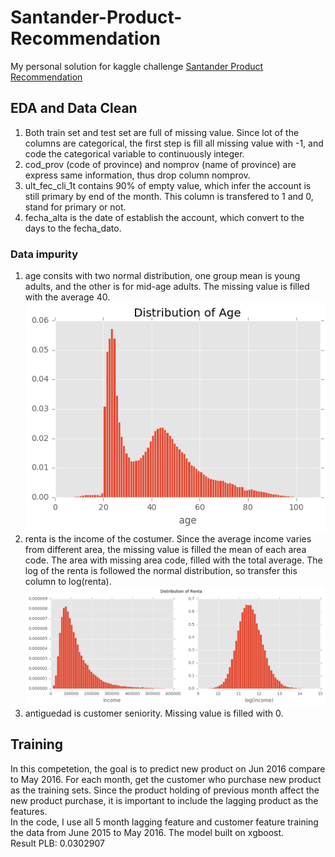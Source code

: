 # Santander-Product-Recommendation
My personal solution for kaggle challenge [Santander Product Recommendation](https://www.kaggle.com/c/santander-product-recommendation)
## EDA and Data Clean
1. Both train set and test set are full of missing value. Since lot of the columns are categorical, the first step is fill all missing value with -1, and code the categorical variable to continuously integer.  
2. cod_prov (code of province) and nomprov (name of province) are express same information, thus drop column nomprov.  
3. ult_fec_cli_1t contains 90% of empty value, which infer the account is still primary by end of the month. This column is transfered to 1 and 0, stand for primary or not.  
4. fecha_alta is the date of establish the account, which convert to the days to the fecha_dato.  

### Data impurity  

1. age consits with two normal distribution, one group mean is young adults, and the other is for mid-age adults. The missing value is filled with the average 40.  
![distribution of age](img/age.png)
2. renta is the income of the costumer. Since the average income varies from different area, the missing value is filled the mean of each area code. The area with missing area code, filled with the total average. The log of the renta is followed the normal distribution, so transfer this column to log(renta).  
![distribution of renta](img/renta.png)
3. antiguedad is customer seniority. Missing value is filled with 0.

## Training

In this competetion, the goal is to predict new product on Jun 2016 compare to May 2016. For each month, get the customer who purchase new product as the training sets. Since the product holding of previous month affect the new product purchase, it is important to include the lagging product as the features.  
In the code, I use all 5 month lagging feature and customer feature training the data from June 2015 to May 2016. The model built on xgboost.  
Result PLB: 0.0302907
